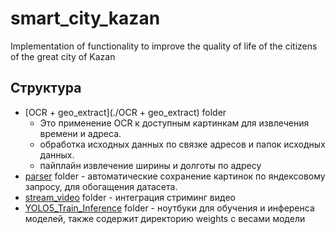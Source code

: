 # smart_city_kazan
Implementation of functionality to improve the quality of life of the citizens of the great city of Kazan



## Структура

- [OCR + geo_extract](./OCR + geo_extract) folder 
  - Это применение OCR к доступным картинкам для извлечения времени и адреса. 	
  - обработка исходных данных по связке адресов и папок исходных данных. 
  - пайплайн извлечение ширины и долготы по адресу
- [parser](./parser )  folder - автоматические сохранение картинок по яндексовому запросу, для обогащения датасета.  
- [stream_video](stream_video) folder - интеграция стриминг видео 
- [YOLO5_Train_Inference](yolo5x_train) folder - ноутбуки для обучения и инференса моделей, также содержит директорию weights с весами модели

